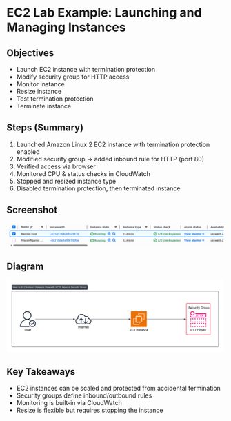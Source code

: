 # EC2 Lab Example: Launching and Managing Instances

## Objectives

- Launch EC2 instance with termination protection
- Modify security group for HTTP access
- Monitor instance
- Resize instance
- Test termination protection
- Terminate instance

## Steps (Summary)

1. Launched Amazon Linux 2 EC2 instance with termination protection enabled
2. Modified security group → added inbound rule for HTTP (port 80)
3. Verified access via browser
4. Monitored CPU & status checks in CloudWatch
5. Stopped and resized instance type
6. Disabled termination protection, then terminated instance

## Screenshot

<img src= "compute/EC2 instance running.png" >

## Diagram

<img src="https://github.com/Otsile23-droid/AWS-re-Start-journey/blob/cb227d59142a26e4afd8def452f27dc210fb9e15/compute/EC2-lab%20architecture.png" alt="AWS cloud architecture diagram showing an EC2 instance in a public subnet within a VPC, connected to an Internet Gateway. The instance has associated security groups and can be accessed via HTTP port 80">

## Key Takeaways

- EC2 instances can be scaled and protected from accidental termination
- Security groups define inbound/outbound rules
- Monitoring is built-in via CloudWatch
- Resize is flexible but requires stopping the instance
